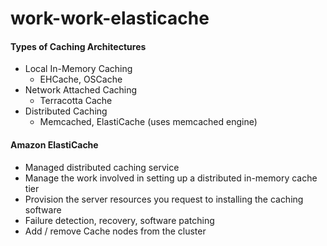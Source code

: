 work-work-elasticache
==============

#### Types of Caching Architectures

- Local In-Memory Caching
  - EHCache, OSCache
- Network Attached Caching
  - Terracotta Cache
- Distributed Caching
  - Memcached, ElastiCache (uses memcached engine)
  
#### Amazon ElastiCache

- Managed distributed caching service
- Manage the work involved in setting up a distributed in-memory cache tier
- Provision the server resources you request to installing the caching software
- Failure detection, recovery, software patching
- Add / remove Cache nodes from the cluster
